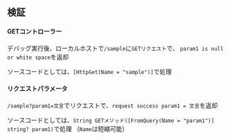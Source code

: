 ## 検証
#### GETコントローラー
デバッグ実行後、ローカルホストで`/sample`に`GETリクエスト`で、
`param1 is null or white space`を返却

ソースコードとしては、`[HttpGet(Name = "sample")]`で処理

#### リクエストパラメータ
`/sample?param1=文言`でリクエストで、`request success param1 = 文言`を返却

ソースコードとしては、`String GETメソッド([FromQuery(Name = "param1")] string? param1)`で処理
（`Name`は短縮可能）
